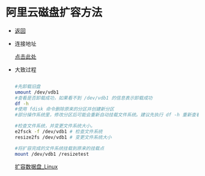 # 阿里云磁盘扩容方法

- [返回](./README.md)
- 连接地址

  [点击此处](https://bbs.aliyun.com/read/239398.html)

- 大致过程

  ```sh

  #先卸载旧盘
  umount /dev/vdb1
  #查看是否卸载成功，如果看不到 /dev/vdb1 的信息表示卸载成功
  df -h
  #使用 fdisk 命令删除原来的分区并创建新分区
  #部分操作系统里，修改分区后可能会重新自动挂载文件系统。建议先执行 df -h 重新查看文件系统空间和使用情况。如果文件系统重新被挂载，执行 umount [文件系统名称] 再次卸载文件系统。

  #检查文件系统，并变更文件系统大小。
  e2fsck -f /dev/vdb1 # 检查文件系统
  resize2fs /dev/vdb1 # 变更文件系统大小

  #将扩容完成的文件系统挂载到原来的挂载点
  mount /dev/vdb1 /resizetest
  ```

  [扩容数据盘\_Linux](https://help.aliyun.com/document_detail/25452.html)

